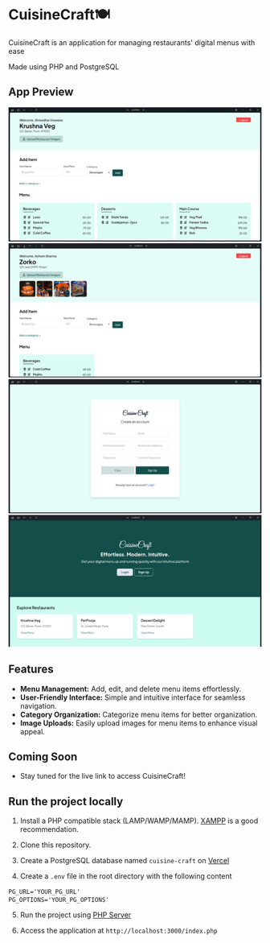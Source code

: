 <!-- Basic README -->

# CuisineCraft🍽️

CuisineCraft is an application for managing restaurants' digital menus with ease

Made using PHP and PostgreSQL

## App Preview

<!-- add an image -->

![User Dashboard](assets/menu.png)
![User Dashboard](assets/image.png)
![Registration Page](assets/signup.png)
![Home Page](assets/home.png)

## Features

- **Menu Management:** Add, edit, and delete menu items effortlessly.
- **User-Friendly Interface:** Simple and intuitive interface for seamless navigation.
- **Category Organization:** Categorize menu items for better organization.
- **Image Uploads:** Easily upload images for menu items to enhance visual appeal.

## Coming Soon

- Stay tuned for the live link to access CuisineCraft!

## Run the project locally

1. Install a PHP compatible stack (LAMP/WAMP/MAMP). [XAMPP](https://apachefriends.org/) is a good recommendation.

2. Clone this repository.

3. Create a PostgreSQL database named `cuisine-craft` on [Vercel](https://vercel.com/docs/storage/vercel-postgres)

4. Create a `.env` file in the root directory with the following content

```env
PG_URL='YOUR_PG_URL'
PG_OPTIONS='YOUR_PG_OPTIONS'
```

5. Run the project using [PHP Server](https://marketplace.visualstudio.com/items?itemName=brapifra.phpserver)

6. Access the application at `http://localhost:3000/index.php`
